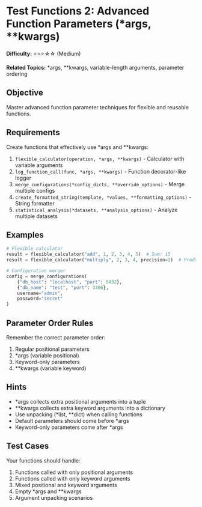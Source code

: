 # Test Functions 2: Advanced Function Parameters (*args, **kwargs)

**Difficulty:** ⭐⭐⭐☆☆ (Medium)

**Related Topics:** *args, **kwargs, variable-length arguments, parameter ordering

## Objective

Master advanced function parameter techniques for flexible and reusable functions.

## Requirements

Create functions that effectively use *args and **kwargs:

1. `flexible_calculator(operation, *args, **kwargs)` - Calculator with variable arguments
2. `log_function_call(func, *args, **kwargs)` - Function decorator-like logger
3. `merge_configurations(*config_dicts, **override_options)` - Merge multiple configs
4. `create_formatted_string(template, *values, **formatting_options)` - String formatter
5. `statistical_analysis(*datasets, **analysis_options)` - Analyze multiple datasets

## Examples

```python
# Flexible calculator
result = flexible_calculator("add", 1, 2, 3, 4, 5)  # Sum: 15
result = flexible_calculator("multiply", 2, 3, 4, precision=2)  # Product: 24

# Configuration merger
config = merge_configurations(
    {"db_host": "localhost", "port": 5432},
    {"db_name": "test", "port": 3306},
    username="admin",
    password="secret"
)
```

## Parameter Order Rules

Remember the correct parameter order:
1. Regular positional parameters
2. *args (variable positional)
3. Keyword-only parameters
4. **kwargs (variable keyword)

## Hints

- *args collects extra positional arguments into a tuple
- **kwargs collects extra keyword arguments into a dictionary
- Use unpacking (*list, **dict) when calling functions
- Default parameters should come before *args
- Keyword-only parameters come after *args

## Test Cases

Your functions should handle:

1. Functions called with only positional arguments
2. Functions called with only keyword arguments
3. Mixed positional and keyword arguments
4. Empty *args and **kwargs
5. Argument unpacking scenarios
